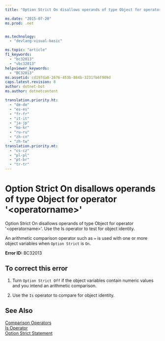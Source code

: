 ```yaml
---
title: "Option Strict On disallows operands of type Object for operator &#39;&lt;operatorname&gt;&#39;"

ms.date: "2015-07-20"
ms.prod: .net


ms.technology: 
  - "devlang-visual-basic"

ms.topic: "article"
f1_keywords: 
  - "bc32013"
  - "vbc32013"
helpviewer_keywords: 
  - "BC32013"
ms.assetid: cd197da8-2676-453b-884b-3231fb6f909d
caps.latest.revision: 8
author: dotnet-bot
ms.author: dotnetcontent

translation.priority.ht: 
  - "de-de"
  - "es-es"
  - "fr-fr"
  - "it-it"
  - "ja-jp"
  - "ko-kr"
  - "ru-ru"
  - "zh-cn"
  - "zh-tw"
translation.priority.mt: 
  - "cs-cz"
  - "pl-pl"
  - "pt-br"
  - "tr-tr"
---
```

# Option Strict On disallows operands of type Object for operator &#39;&lt;operatorname&gt;&#39;
Option Strict On disallows operands of type Object for operator '\<operatorname>'. Use the Is operator to test for object identity.  
  
 An arithmetic comparison operator such as `=` is used with one or more object variables when `Option Strict` is `On`.  
  
 **Error ID:** BC32013  
  
## To correct this error  
  
1.  Turn `Option Strict Off` if the object variables contain numeric values and you intend an arithmetic comparison.  
  
2.  Use the `Is` operator to compare for object identity.  
  
## See Also  
 [Comparison Operators](../../visual-basic/language-reference/operators/comparison-operators.md)   
 [Is Operator](../../visual-basic/language-reference/operators/is-operator.md)   
 [Option Strict Statement](../../visual-basic/language-reference/statements/option-strict-statement.md)

